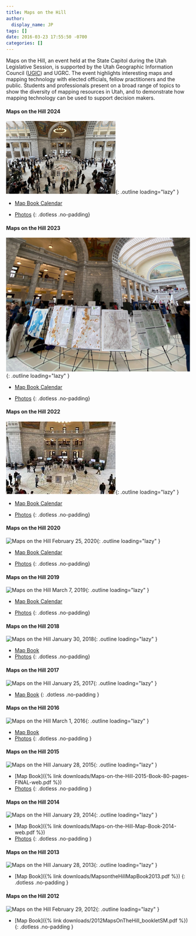 ```yaml
---
title: Maps on the Hill
author:
  display_name: JP
tags: []
date: 2016-03-23 17:55:50 -0700
categories: []
---
```


Maps on the Hill, an event held at the State Capitol during the Utah Legislative Session, is supported by the Utah Geographic Information Council ([UGIC](https://ugic.org/)) and UGRC. The event highlights interesting maps and mapping technology with elected officials, fellow practitioners and the public. Students and professionals present on a broad range of topics to show the diversity of mapping resources in Utah, and to demonstrate how mapping technology can be used to support decision makers.

<div class="flex flex--row flex--wrap flex--around" markdown="1">

  <div markdown="1">

#### Maps on the Hill 2024

![Maps on the Hill February 6, 2024](moth2024.png){: .outline loading="lazy" }

- [Map Book Calendar](https://drive.google.com/file/d/18-KtXJ-R0EsYMo5wVwjt15kp5r8gpQcC/view?usp=sharing)
- [Photos](https://drive.google.com/drive/folders/1Pn2qhLTruQDpMxwdHi8AOtKdMRzzPS-e?usp=sharing)
{: .dotless .no-padding}
  </div>

  <div markdown="1">

#### Maps on the Hill 2023

![Maps on the Hill February 14, 2023](MOTH2023.jpg){: .outline loading="lazy" }

- [Map Book Calendar](https://drive.google.com/file/d/1adOJtmxluQTJhiGPK89wt8u4cFFoGwu4/view?usp=sharing)
- [Photos](https://drive.google.com/drive/folders/11Q-Lj61Sn-bEJALVaTCI7uA101GVCxXN?usp=sharing)
{: .dotless .no-padding}
  </div>

  <div markdown="1">

#### Maps on the Hill 2022

![Maps on the Hill February 15, 2022](moth2022.jpg){: .outline loading="lazy" }

- [Map Book Calendar](https://drive.google.com/file/d/1SbkAqKBmDsT_tINy-poxLy5MtK8VWRLD/view?usp=sharing)
- [Photos](https://drive.google.com/drive/folders/16WD6rrPGTrmRYPMSk-S99oXOI7jASoh_?usp=sharing)
{: .dotless .no-padding}
  </div>

  <div markdown="1">

#### Maps on the Hill 2020

![Maps on the Hill February 25, 2020](moth2020.png){: .outline loading="lazy" }

- [Map Book Calendar](https://www.dropbox.com/s/9jhfgwma8v6jdbu/Calendar.pdf?dl=0)
- [Photos](https://drive.google.com/drive/folders/1-wuzob3nLQe3G3afUql3g5ubd3goFPWj?usp=sharing)
{: .dotless .no-padding}
  </div>

  <div markdown="1">

#### Maps on the Hill 2019

![Maps on the Hill March 7, 2019](moth2019.png){: .outline loading="lazy" }

- [Map Book Calendar](https://drive.google.com/a/utah.gov/file/d/1bDUTg92jhrskI7BCljlRww2fNvFTYmTp/view?usp=sharing)
- [Photos](https://drive.google.com/drive/folders/16Usf1lZaelqHtqxOItHhQSLL2h8Es8Do?usp=sharing)
{: .dotless .no-padding}
  </div>

  <div markdown="1">

#### Maps on the Hill 2018

![Maps on the Hill January 30, 2018](moth2018.png){: .outline loading="lazy" }

- [Map Book](https://drive.google.com/file/d/1Dtrr93RL3JI7wpWqLe4eVRY9DNDWOP_1/view?usp=sharing)
- [Photos](https://drive.google.com/drive/folders/1Vn9oYHVd1-mvQTA0TYB4yoNcSc0r50md?usp=sharing)
{: .dotless .no-padding}
  </div>
  <div markdown="1">

#### Maps on the Hill 2017

![Maps on the Hill January 25, 2017](moth2017.png){: .outline loading="lazy" }

- [Map Book](https://drive.google.com/file/d/0BxoOAQyOvGgaNmdVdC1XSFVWdms/)
{: .dotless .no-padding }
  </div>
  <div markdown="1">

#### Maps on the Hill 2016

![Maps on the Hill March 1, 2016](moth2016.png){: .outline loading="lazy" }

- [Map Book](https://drive.google.com/file/d/0B0ScYXX9W5INQzdEZk40cVFnY2M/view)
- [Photos](https://drive.google.com/drive/folders/1drEhhfvrx1XgMrV6emc0ns_bR_1x5-dP?usp=sharing)
{: .dotless .no-padding }
  </div>
  <div markdown="1">

#### Maps on the Hill 2015

![Maps on the Hill January 28, 2015](moth2015.png){: .outline loading="lazy" }

- [Map Book]({% link downloads/Maps-on-the-Hill-2015-Book-80-pages-FINAL-web.pdf %})
- [Photos](https://drive.google.com/drive/folders/11Gm7eZn5KEm1qSiWTSGvBvx5zbIZ8kRz?usp=sharing)
{: .dotless .no-padding }
  </div>
  <div markdown="1">

#### Maps on the Hill 2014

![Maps on the Hill January 29, 2014](moth2014.png){: .outline loading="lazy" }

- [Map Book]({% link downloads/Maps-on-the-Hill-Map-Book-2014-web.pdf %})
- [Photos](https://drive.google.com/drive/folders/1hAzBThBwyBg-OCAxMz6d7kxwjsdwcXgg?usp=sharing)
{: .dotless .no-padding }
  </div>
  <div markdown="1">

#### Maps on the Hill 2013

![Maps on the Hill January 28, 2013](moth2013.png){: .outline loading="lazy" }

- [Map Book]({% link downloads/MapsontheHillMapBook2013.pdf %})
{: .dotless .no-padding }
  </div>
  <div markdown="1">

#### Maps on the Hill 2012

![Maps on the Hill February 29, 2012](moth2012.png){: .outline loading="lazy" }

- [Map Book]({% link downloads/2012MapsOnTheHill_bookletSM.pdf %})
{: .dotless .no-padding }
  </div>

</div>
